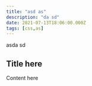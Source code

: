 ```yaml
---
title: "asd as"
description: "da sd"
date: 2021-07-13T18:06:00.000Z
tags: [css,as]
---
```

asda sd

## Title here

Content here


